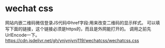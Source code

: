 # wechat css
网站内嵌二维码微信登录JS代码中href字段:用来改变二维码的显示样式。
可以填写下面的链接，这个链接必须是https的，而且是外网能打开的。
调用之前先UrlEncode一下。
https://cdn.jsdelivr.net/gh/ynjynjynj119/wechatcss/wechatcss.css